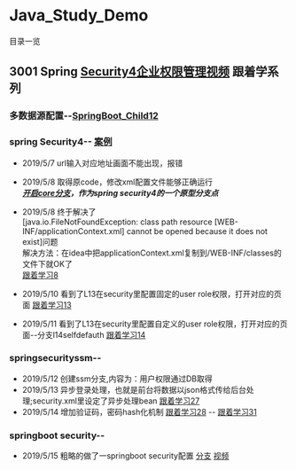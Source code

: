 # Java_Study_Demo
目录一览

## 3001 Spring [Security4企业权限管理视频](https://www.bilibili.com/video/av50613863/?p=1) 跟着学系列  
### 多数据源配置--[SpringBoot_Child12](http://github.com/yaom2018/Java_Study_Demo/tree/master/SpringBoot_Child12)

### spring Security4-- [案例](https://github.com/yaom2018/Java_Study_Demo/tree/master/springSecurity3001)  
  * 2019/5/7 url输入对应地址画面不能出现，报错  
  * 2019/5/8 取得原code，修改xml配置文件能够正确运行  
  ***[开启core分支](https://github.com/yaom2018/Java_Study_Demo/tree/core)，作为spring security4的一个原型分支点***  
  * 2019/5/8 终于解决了  
  [java.io.FileNotFoundException: class path resource [WEB-INF/applicationContext.xml] cannot be opened because it does not exist]问题  
  解决方法：在idea中把applicationContext.xml复制到/WEB-INF/classes的文件下就OK了  
  [跟着学习8](https://www.bilibili.com/video/av50613863/?p=8&t=101) 

  * 2019/5/10 看到了L13在security里配置固定的user role权限，打开对应的页面
  [跟着学习13](https://www.bilibili.com/video/av50613863/?p=13) 
  * 2019/5/11 看到了L13在security里配置自定义的user role权限，打开对应的页面--分支l14selfdefauth
  [跟着学习14](https://www.bilibili.com/video/av50613863/?p=14) 

### springsecurityssm-- 
  * 2019/5/12 创建ssm分支,内容为：用户权限通过DB取得
  * 2019/5/13 异步登录处理，也就是前台将数据以json格式传给后台处理;security.xml里设定了异步处理bean
  [跟着学习27](https://www.bilibili.com/video/av50613863/?p=27)
  * 2019/5/14 增加验证码，密码hash化机制
  [跟着学习28](https://www.bilibili.com/video/av50613863/?p=28)
  -- 
  [跟着学习31](https://www.bilibili.com/video/av50613863/?p=32)
  
  
### springboot security--  
  * 2019/5/15 粗略的做了一springboot security配置
  [分支](https://github.com/yaom2018/Java_Study_Demo/tree/securitySpringBoot/springbootsecurity)
  [视频](https://www.bilibili.com/video/av50613863/?p=35)
  
